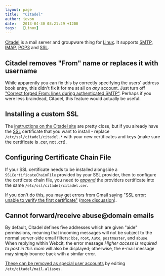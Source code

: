 ```yaml
---
layout: page
title:  "Citadel"
author: jevon
date:   2013-04-30 03:21:29 +1200
tags:   [Linux]
---
```


[Citadel](citadel.md) is a mail server and groupware thing for [Linux](linux.md). It supports [SMTP](smtp.md), [IMAP](imap.md), [POP3](pop3.md) and [SSL](ssl.md).

## Citadel removes "From" name or replaces it with username
While apparently you can fix this by correctly specifying the users' address book entry, this didn't fix it for me at all on _any_ account. Just turn off <a href="http://www.citadel.org/doku.php/faq:everydayuse:citadel_sends_my_mail_out_with_a_different_from_than_i_specified_in_my_email_client">"Correct forged From: lines during authenticated SMTP"</a>. Perhaps if you were less braindead, Citadel, this feature would actually be useful.

## Installing a custom SSL
The <a href="http://www.citadel.org/doku.php/faq:systemadmin:how_to_install_a_certificate_signed_by_a_recognized_certificate_authority">instructions on the Citadel site</a> are pretty close, but if you already have the [SSL](ssl.md) certificate that you want to install - replace `/etc/ssl/citadel/citadel.*` with your new certificates and keys (make sure the certificate is .cer, not .crt).

## Configuring Certificate Chain File
If your SSL certificate needs to be installed alongside a `SSLCertificateChainFile` provided by your SSL provider, then to configure the certficate chain file, you need to <a href="http://www.aerospacesoftware.com/howtos/citadel-ssl-certificate.html">_append_</a> the providers certificate into the same `/etc/ssl/citadel/citadel.cer`.

If you don't do this, you may get errors from [Gmail](gmail.md) saying <a href="http://productforums.google.com/d/topic/gmail/lE1ogJCo-o0/discussion">"SSL error: unable to verify the first certificate"</a> (<a href="http://productforums.google.com/d/topic/gmail/uPP9EsiY1rA/discussion">more discussion</a>).

## Cannot forward/receive abuse@domain emails
By default, Citadel defines five addresses which are given "aide" permissions, meaning that incoming messages will not be subject to the normal server-side email filters: `bbs`, `root`, `Auto`, `postmaster`, and `abuse`. When replying within Webcit, the error message _Higher access is required to post in this room_ will also be displayed; otherwise, the e-mail message may simply bounce back with a similar error.

<a href="http://uncensored.citadel.org/readfwd?go=Citadel%20Support?start_reading_at=3385800#3385800">These can be removed as special user accounts</a> by editing `/etc/citadel/mail.aliases`.
